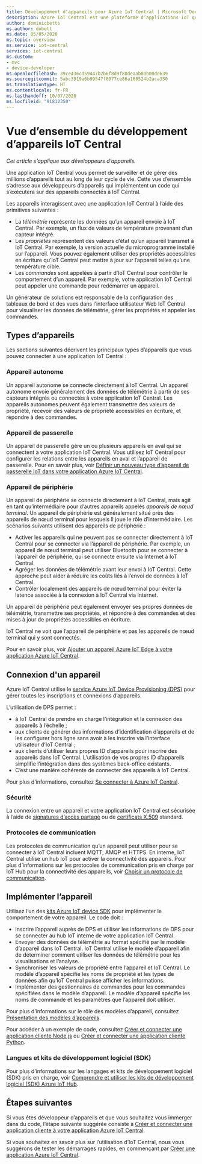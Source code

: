 ```yaml
---
title: Développement d’appareils pour Azure IoT Central | Microsoft Docs
description: Azure IoT Central est une plateforme d’applications IoT qui simplifie la création de solutions IoT. Cet article fournit une vue d’ensemble du développement d’appareils pour se connecter à votre application IoT Central. Les appareils utilisent la télémétrie pour envoyer des données de streaming et des propriétés pour signaler leur état. IOT Central peut définir l’état d’un appareil à l’aide de propriétés accessibles en écriture et appeler des commandes sur un appareil.
author: dominicbetts
ms.author: dobett
ms.date: 05/05/2020
ms.topic: overview
ms.service: iot-central
services: iot-central
ms.custom:
- mvc
- device-developer
ms.openlocfilehash: 39ce436cd59447b2b6f8d9f88deaab80b00dd639
ms.sourcegitcommit: 5abc3919a6b99547f8077ce86a168524b2aca350
ms.translationtype: HT
ms.contentlocale: fr-FR
ms.lasthandoff: 10/07/2020
ms.locfileid: "91812350"
---
```

# <a name="iot-central-device-development-overview"></a>Vue d’ensemble du développement d’appareils IoT Central

*Cet article s’applique aux développeurs d’appareils.*

Une application IoT Central vous permet de surveiller et de gérer des millions d’appareils tout au long de leur cycle de vie. Cette vue d’ensemble s’adresse aux développeurs d’appareils qui implémentent un code qui s’exécutera sur des appareils connectés à IoT Central.

Les appareils interagissent avec une application IoT Central à l’aide des primitives suivantes :

- La _télémétrie_ représente les données qu’un appareil envoie à IoT Central. Par exemple, un flux de valeurs de température provenant d’un capteur intégré.
- Les _propriétés_ représentent des valeurs d’état qu’un appareil transmet à IoT Central. Par exemple, la version actuelle du microprogramme installé sur l’appareil. Vous pouvez également utiliser des propriétés accessibles en écriture qu’IoT Central peut mettre à jour sur l’appareil telles qu’une température cible.
- Les _commandes_ sont appelées à partir d’IoT Central pour contrôler le comportement d’un appareil. Par exemple, votre application IoT Central peut appeler une commande pour redémarrer un appareil.

Un générateur de solutions est responsable de la configuration des tableaux de bord et des vues dans l’interface utilisateur Web IoT Central pour visualiser les données de télémétrie, gérer les propriétés et appeler les commandes.

## <a name="types-of-device"></a>Types d’appareils

Les sections suivantes décrivent les principaux types d’appareils que vous pouvez connecter à une application IoT Central :

### <a name="standalone-device"></a>Appareil autonome

Un appareil autonome se connecte directement à IoT Central. Un appareil autonome envoie généralement des données de télémétrie à partir de ses capteurs intégrés ou connectés à votre application IoT Central. Les appareils autonomes peuvent également transmettre des valeurs de propriété, recevoir des valeurs de propriété accessibles en écriture, et répondre à des commandes.

### <a name="gateway-device"></a>Appareil de passerelle

Un appareil de passerelle gère un ou plusieurs appareils en aval qui se connectent à votre application IoT Central. Vous utilisez IoT Central pour configurer les relations entre les appareils en aval et l’appareil de passerelle. Pour en savoir plus, voir [Définir un nouveau type d’appareil de passerelle IoT dans votre application Azure IoT Central](./tutorial-define-gateway-device-type.md).

### <a name="edge-device"></a>Appareil de périphérie

Un appareil de périphérie se connecte directement à IoT Central, mais agit en tant qu’intermédiaire pour d’autres appareils appelés _appareils de nœud terminal_. Un appareil de périphérie est généralement situé près des appareils de nœud terminal pour lesquels il joue le rôle d’intermédiaire. Les scénarios suivants utilisent des appareils de périphérie :

- Activer les appareils qui ne peuvent pas se connecter directement à IoT Central pour se connecter via l’appareil de périphérie. Par exemple, un appareil de nœud terminal peut utiliser Bluetooth pour se connecter à l’appareil de périphérie, qui se connecte ensuite via Internet à IoT Central.
- Agréger les données de télémétrie avant leur envoi à IoT Central. Cette approche peut aider à réduire les coûts liés à l’envoi de données à IoT Central.
- Contrôler localement des appareils de nœud terminal pour éviter la latence associée à la connexion à IoT Central via Internet.

Un appareil de périphérie peut également envoyer ses propres données de télémétrie, transmettre ses propriétés, et répondre à des commandes et des mises à jour de propriétés accessibles en écriture.

IoT Central ne voit que l’appareil de périphérie et pas les appareils de nœud terminal qui y sont connectés.

Pour en savoir plus, voir [Ajouter un appareil Azure IoT Edge à votre application Azure IoT Central](./tutorial-add-edge-as-leaf-device.md).

## <a name="connect-a-device"></a>Connexion d'un appareil

Azure IoT Central utilise le [service Azure IoT Device Provisioning (DPS)](../../iot-dps/about-iot-dps.md) pour gérer toutes les inscriptions et connexions d’appareils.

L’utilisation de DPS permet :

- à IoT Central de prendre en charge l’intégration et la connexion des appareils à l’échelle ;
- aux clients de générer des informations d’identification d’appareils et de les configurer hors ligne sans avoir à les inscrire via l’interface utilisateur d’IoT Central ;
- aux clients d’utiliser leurs propres ID d’appareils pour inscrire des appareils dans IoT Central. L’utilisation de vos propres ID d’appareils simplifie l’intégration dans des systèmes back-office existants.
- C’est une manière cohérente de connecter des appareils à IoT Central.

Pour plus d’informations, consultez [Se connecter à Azure IoT Central](./concepts-get-connected.md).

### <a name="security"></a>Sécurité

La connexion entre un appareil et votre application IoT Central est sécurisée à l’aide de [signatures d’accès partagé](./concepts-get-connected.md#connect-devices-at-scale-using-sas) ou de [certificats X.509](./concepts-get-connected.md#connect-devices-using-x509-certificates) standard.

### <a name="communication-protocols"></a>Protocoles de communication

Les protocoles de communication qu’un appareil peut utiliser pour se connecter à IoT Central incluent MQTT, AMQP et HTTPS. En interne, IoT Central utilise un hub IoT pour activer la connectivité des appareils. Pour plus d’informations sur les protocoles de communication pris en charge par IoT Hub pour la connectivité des appareils, voir [Choisir un protocole de communication](../../iot-hub/iot-hub-devguide-protocols.md).

## <a name="implement-the-device"></a>Implémenter l’appareil

Utilisez l’un des [kits Azure IoT device SDK](#languages-and-sdks) pour implémenter le comportement de votre appareil. Le code doit :

- Inscrire l’appareil auprès de DPS et utiliser les informations de DPS pour se connecter au hub IoT interne de votre application IoT Central.
- Envoyer des données de télémétrie au format spécifié par le modèle d’appareil dans IoT Central. IoT Central utilise le modèle d’appareil afin de déterminer comment utiliser les données de télémétrie pour les visualisations et l’analyse.
- Synchroniser les valeurs de propriété entre l’appareil et IoT Central. Le modèle d’appareil spécifie les noms de propriété et les types de données afin qu’IoT Central puisse afficher les informations.
- Implémenter des gestionnaires de commandes pour les commandes spécifiées dans le modèle d’appareil. Le modèle d’appareil spécifie les noms de commande et les paramètres que l’appareil doit utiliser.

Pour plus d’informations sur le rôle des modèles d’appareil, consultez [Présentation des modèles d’appareils](./concepts-device-templates.md).

Pour accéder à un exemple de code, consultez [Créer et connecter une application cliente Node.js](./tutorial-connect-device-nodejs.md) ou [Créer et connecter une application cliente Python](./tutorial-connect-device-python.md).

### <a name="languages-and-sdks"></a>Langues et kits de développement logiciel (SDK)

Pour plus d’informations sur les langages et kits de développement logiciel (SDK) pris en charge, voir [Comprendre et utiliser les kits de développement logiciel (SDK) Azure IoT Hub](../../iot-hub/iot-hub-devguide-sdks.md#azure-iot-hub-device-sdks).

## <a name="next-steps"></a>Étapes suivantes

Si vous êtes développeur d’appareils et que vous souhaitez vous immerger dans du code, l’étape suivante suggérée consiste à [Créer et connecter une application cliente à votre application Azure IoT Central](./tutorial-connect-device-nodejs.md).

Si vous souhaitez en savoir plus sur l’utilisation d’IoT Central, nous vous suggérons de tester les démarrages rapides, en commençant par [Créer une application Azure IoT Central](./quick-deploy-iot-central.md).
